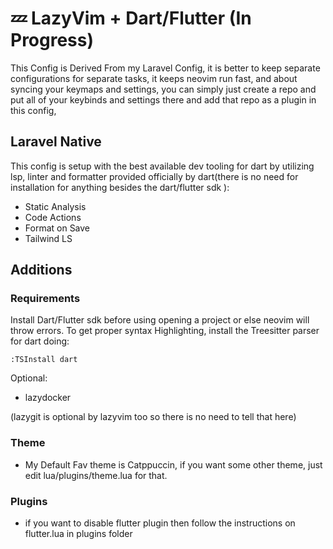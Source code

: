 # 💤 LazyVim + Dart/Flutter (In Progress)

This Config is Derived From my Laravel Config, it is better to keep separate configurations for separate tasks, it keeps neovim run fast, and about syncing your keymaps and settings, you can simply just create a repo and put all of your keybinds and settings there and add that repo as a plugin in this config,

## Laravel Native

This config is setup with the best available dev tooling for dart by utilizing lsp, linter and formatter provided officially by dart(there is no need for installation for anything besides the dart/flutter sdk ):

- Static Analysis
- Code Actions
- Format on Save
- Tailwind LS

## Additions

### Requirements

Install Dart/Flutter sdk before using opening a project or else neovim will throw errors.
To get proper syntax Highlighting, install the Treesitter parser for dart doing:

```
:TSInstall dart
```

Optional:

- lazydocker

(lazygit is optional by lazyvim too so there is no need to tell that here)

### Theme

- My Default Fav theme is Catppuccin, if you want some other theme, just edit lua/plugins/theme.lua for that.

### Plugins

- if you want to disable flutter plugin then follow the instructions on flutter.lua in plugins folder
